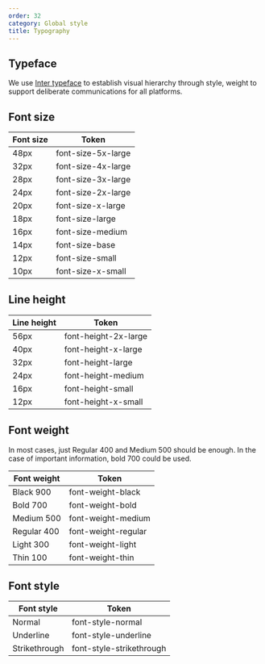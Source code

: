 ```yaml
---
order: 32
category: Global style
title: Typography
---
```


## Typeface

We use [Inter typeface](https://fonts.google.com/specimen/Inter?preview.text_type=custom) to establish visual hierarchy through style, weight to support deliberate communications for all platforms.

## Font size

| Font size | Token              |
|-----------|--------------------|
| 48px      | font-size-5x-large |
| 32px      | font-size-4x-large |
| 28px      | font-size-3x-large |
| 24px      | font-size-2x-large |
| 20px      | font-size-x-large  |
| 18px      | font-size-large    |
| 16px      | font-size-medium   |
| 14px      | font-size-base     |
| 12px      | font-size-small    |
| 10px      | font-size-x-small  |

## Line height

| Line height | Token                |
|-------------|----------------------|
| 56px        | font-height-2x-large |
| 40px        | font-height-x-large  |
| 32px        | font-height-large    |
| 24px        | font-height-medium   |
| 16px        | font-height-small    |
| 12px        | font-height-x-small  |

## Font weight

In most cases, just Regular 400 and Medium 500 should be enough. In the case of important information, bold 700 could be used.

| Font weight | Token               |
|-------------|---------------------|
| Black 900   | font-weight-black   |
| Bold 700    | font-weight-bold    |
| Medium 500  | font-weight-medium  |
| Regular 400 | font-weight-regular |
| Light 300   | font-weight-light   |
| Thin 100    | font-weight-thin    |

## Font style

| Font style    | Token                    |
|---------------|--------------------------|
| Normal        | font-style-normal        |
| Underline     | font-style-underline     |
| Strikethrough | font-style-strikethrough |